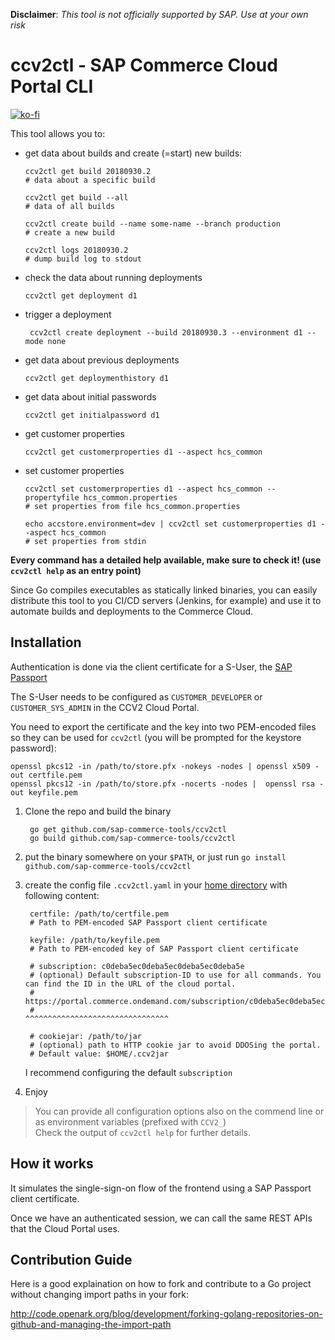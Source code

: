 
**Disclaimer**: *This tool is not officially supported by SAP. Use at your own risk*

# ccv2ctl - SAP Commerce Cloud Portal CLI

[![ko-fi](https://www.ko-fi.com/img/githubbutton_sm.svg)](https://ko-fi.com/W7W7VS24)

This tool allows you to:

- get data about builds and create (=start) new builds:

      ccv2ctl get build 20180930.2
      # data about a specific build
      
      ccv2ctl get build --all
      # data of all builds
      
      ccv2ctl create build --name some-name --branch production
      # create a new build
      
      ccv2ctl logs 20180930.2
      # dump build log to stdout
      
- check the data about running deployments

      ccv2ctl get deployment d1
      
- trigger a deployment

       ccv2ctl create deployment --build 20180930.3 --environment d1 --mode none

- get data about previous deployments

      ccv2ctl get deploymenthistory d1

- get data about initial passwords

      ccv2ctl get initialpassword d1

- get customer properties

      ccv2ctl get customerproperties d1 --aspect hcs_common

- set customer properties

      ccv2ctl set customerproperties d1 --aspect hcs_common --propertyfile hcs_common.properties
      # set properties from file hcs_common.properties

      echo accstore.environment=dev | ccv2ctl set customerproperties d1 --aspect hcs_common
      # set properties from stdin

**Every command has a detailed help available, make sure to check it! (use `ccv2ctl help` as an entry point)**

Since Go compiles executables as statically linked binaries, you can easily distribute this tool to you CI/CD servers (Jenkins, for example) and use it to automate builds and deployments to the Commerce Cloud.

## Installation

Authentication is done via the client certificate for a S-User, the [SAP Passport](https://support.sap.com/en/my-support/single-sign-on-passports.html)

The S-User needs to be configured as `CUSTOMER_DEVELOPER` or `CUSTOMER_SYS_ADMIN` in the CCV2 Cloud Portal.

You need to export the certificate and the key into two PEM-encoded files so they can be used for `ccv2ctl` (you will be prompted for the keystore password):

    openssl pkcs12 -in /path/to/store.pfx -nokeys -nodes | openssl x509 -out certfile.pem
    openssl pkcs12 -in /path/to/store.pfx -nocerts -nodes |  openssl rsa -out keyfile.pem

1. Clone the repo and build the binary
   ```
    go get github.com/sap-commerce-tools/ccv2ctl
    go build github.com/sap-commerce-tools/ccv2ctl
   ```
1. put the binary somewhere on your `$PATH`, or just run `go install github.com/sap-commerce-tools/ccv2ctl`
1. create the config file `.ccv2ctl.yaml` in your [home directory](https://en.wikipedia.org/wiki/Home_directory) with following content:

        certfile: /path/to/certfile.pem
        # Path to PEM-encoded SAP Passport client certificate
    
        keyfile: /path/to/keyfile.pem
        # Path to PEM-encoded key of SAP Passport client certificate
    
        # subscription: c0deba5ec0deba5ec0deba5ec0deba5e
        # (optional) Default subscription-ID to use for all commands. You can find the ID in the URL of the cloud portal.
        # https://portal.commerce.ondemand.com/subscription/c0deba5ec0deba5ec0deba5ec0deba5e/...
        #                                                   ^^^^^^^^^^^^^^^^^^^^^^^^^^^^^^^^
    
        # cookiejar: /path/to/jar
        # (optional) path to HTTP cookie jar to avoid DDOSing the portal.
        # Default value: $HOME/.ccv2jar
        
   I recommend configuring the default `subscription`
   
1. Enjoy

> You can provide all configuration options also on the commend line or as environment variables (prefixed with `CCV2_`) \
> Check the output of `ccv2ctl help` for further details.

## How it works

It simulates the single-sign-on flow of the frontend using a SAP Passport client certificate.

Once we have an authenticated session, we can call the same REST APIs that the Cloud Portal uses.

## Contribution Guide

Here is a good explaination on how to fork and contribute to a  Go project without changing import paths in your fork:

<http://code.openark.org/blog/development/forking-golang-repositories-on-github-and-managing-the-import-path>



